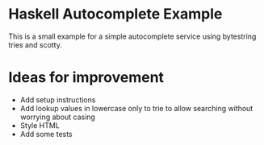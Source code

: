 # Haskell Autocomplete Example
This is a small example for a simple autocomplete service using bytestring tries and scotty.

# Ideas for improvement
- Add setup instructions
- Add lookup values in lowercase only to trie to allow searching without worrying about casing
- Style HTML
- Add some tests
